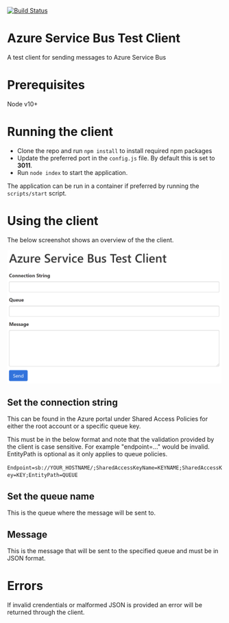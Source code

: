 [![Build Status](https://johnwatson484.visualstudio.com/John%20D%20Watson/_apis/build/status/johnwatson484.azure-service-bus-test-client?branchName=master)](https://johnwatson484.visualstudio.com/John%20D%20Watson/_build/latest?definitionId=24&branchName=master)

# Azure Service Bus Test Client
A test client for sending messages to Azure Service Bus

# Prerequisites
Node v10+

# Running the client
- Clone the repo and run `npm install` to install required npm packages
- Update the preferred port in the `config.js` file.  By default this is set to **3011**.
- Run `node index` to start the application.

The application can be run in a container if preferred by running the `scripts/start` script.

# Using the client
The below screenshot shows an overview of the the client.

<img src="./docs/screenshot.PNG" alt="Client screenshot" style="max-width:500px;" />

## Set the connection string
This can be found in the Azure portal under Shared Access Policies for either the root account or a specific queue key.

This must be in the below format and note that the validation provided by the client is case sensitive.  For example "endpoint=..." would be invalid.  EntityPath is optional as it only applies to queue policies.

`Endpoint=sb://YOUR_HOSTNAME/;SharedAccessKeyName=KEYNAME;SharedAccessKey=KEY;EntityPath=QUEUE`

## Set the queue name
This is the queue where the message will be sent to.

## Message
This is the message that will be sent to the specified queue and must be in JSON format.

# Errors
If invalid crendentials or malformed JSON is provided an error will be returned through the client.
